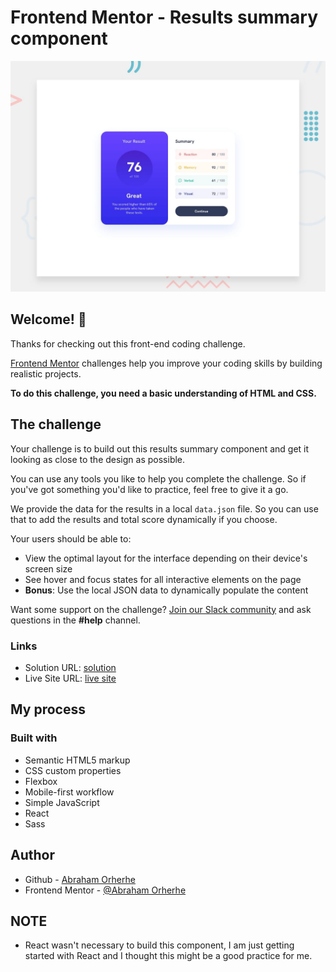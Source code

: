 # Frontend Mentor - Results summary component

![Design preview for the Results summary component coding challenge](./public/desktop-preview.jpg)

## Welcome! 👋

Thanks for checking out this front-end coding challenge.

[Frontend Mentor](https://www.frontendmentor.io) challenges help you improve your coding skills by building realistic projects.

**To do this challenge, you need a basic understanding of HTML and CSS.**

## The challenge

Your challenge is to build out this results summary component and get it looking as close to the design as possible.

You can use any tools you like to help you complete the challenge. So if you've got something you'd like to practice, feel free to give it a go.

We provide the data for the results in a local `data.json` file. So you can use that to add the results and total score dynamically if you choose.

Your users should be able to:

- View the optimal layout for the interface depending on their device's screen size
- See hover and focus states for all interactive elements on the page
- **Bonus**: Use the local JSON data to dynamically populate the content

Want some support on the challenge? [Join our Slack community](https://www.frontendmentor.io/slack) and ask questions in the **#help** channel.

### Links

- Solution URL: [solution](https://github.com/aeorherhe/tip-calculator-app-main.git)
- Live Site URL: [live site](https://aeorherhe-tip-calculator-app.netlify.app/)

## My process

### Built with

- Semantic HTML5 markup
- CSS custom properties
- Flexbox
- Mobile-first workflow
- Simple JavaScript
- React
- Sass

## Author

- Github - [Abraham Orherhe](https://github.com/aeorherhe)
- Frontend Mentor - [@Abraham Orherhe](https://www.frontendmentor.io/profile/aeorherhe)

## NOTE

- React wasn't necessary to build this component, I am just getting started with React and I thought this might be a good practice for me.
